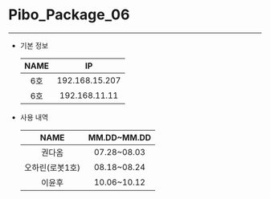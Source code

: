 # Pibo_Package_06
---

* 기본 정보

    |NAME|IP|
    |:---:|:---:|
    |6호|192.168.15.207|
    |6호|192.168.11.11|



* 사용 내역

    |NAME|MM.DD~MM.DD|
    |:---:|:---:|
    |권다옴|07.28~08.03|
    |오하린(로봇1호)|08.18~08.24|
    |이윤후|10.06~10.12|


    
